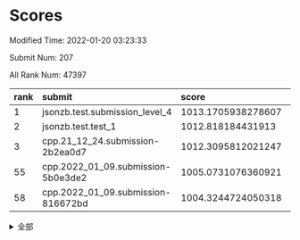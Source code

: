 # Scores

Modified Time: 2022-01-20 03:23:33

Submit Num: 207

All Rank Num: 47397

| rank |               submit               |       score        |       sigma        | pk_num |
| :--- | :--------------------------------- | :----------------- | :----------------- | :----- |
| 1    | jsonzb.test.submission_level_4     | 1013.1705938278607 | 0.8155495509042096 | 916    |
| 2    | jsonzb.test.test_1                 | 1012.818184431913  | 0.7910786057804787 | 884    |
| 3    | cpp.21_12_24.submission-2b2ea0d7   | 1012.3095812021247 | 0.7889496773557002 | 916    |
| 55   | cpp.2022_01_09.submission-5b0e3de2 | 1005.0731076360921 | 0.7199128593724072 | 916    |
| 58   | cpp.2022_01_09.submission-816672bd | 1004.3244724050318 | 0.7079150435884007 | 915    |


<details>
<summary>全部</summary>

| rank |                 submit                 |       score        |       sigma        | pk_num |
| :--- | :------------------------------------- | :----------------- | :----------------- | :----- |
| 1    | jsonzb.test.submission_level_4         | 1013.1705938278607 | 0.8155495509042096 | 916    |
| 2    | jsonzb.test.test_1                     | 1012.818184431913  | 0.7910786057804787 | 884    |
| 3    | cpp.21_12_24.submission-2b2ea0d7       | 1012.3095812021247 | 0.7889496773557002 | 916    |
| 4    | gobigger.level_3.submission_level_3_33 | 1012.1030036299603 | 0.7708790313909841 | 918    |
| 5    | gobigger.level_3.submission_level_3_37 | 1011.3533965569148 | 0.7738665826180782 | 912    |
| 6    | gobigger.level_3.submission_level_3_24 | 1011.343620021684  | 0.7712509463197039 | 917    |
| 7    | gobigger.level_3.submission_level_3_36 | 1011.2632426517507 | 0.7675027198317578 | 916    |
| 8    | gobigger.level_3.submission_level_3_29 | 1011.0079849083215 | 0.7462094737569748 | 916    |
| 9    | gobigger.level_3.submission_level_3_8  | 1010.7461604271043 | 0.7733135762865437 | 920    |
| 10   | gobigger.level_3.submission_level_3_42 | 1010.6606278995888 | 0.7508465784951465 | 922    |
| 11   | gobigger.level_3.submission_level_3_32 | 1010.6502178860707 | 0.757177817675604  | 916    |
| 12   | gobigger.level_3.submission_level_3_16 | 1010.5368374762933 | 0.7591770824223673 | 918    |
| 13   | gobigger.level_3.submission_level_3_4  | 1010.4991264808466 | 0.7656321536514559 | 910    |
| 14   | gobigger.level_3.submission_level_3_34 | 1010.4286128041907 | 0.7528390680473085 | 916    |
| 15   | gobigger.level_3.submission_level_3_35 | 1010.421676506045  | 0.7346151609121829 | 911    |
| 16   | gobigger.level_3.submission_level_3_47 | 1010.4188274620348 | 0.7576720005560896 | 913    |
| 17   | gobigger.level_3.submission_level_3_21 | 1010.4134183597045 | 0.7373297640288312 | 912    |
| 18   | gobigger.level_3.submission_level_3_40 | 1010.230419744055  | 0.7565160422903096 | 917    |
| 19   | gobigger.level_3.submission_level_3_38 | 1010.2004362705642 | 0.7416899213857304 | 916    |
| 20   | gobigger.level_3.submission_level_3_10 | 1010.1798758972766 | 0.7531324993372454 | 921    |
| 21   | gobigger.level_3.submission_level_3_28 | 1010.0544631274529 | 0.7532487210041188 | 917    |
| 22   | gobigger.level_3.submission_level_3_2  | 1009.9633222755239 | 0.7731658975068851 | 917    |
| 23   | gobigger.level_3.submission_level_3_1  | 1009.9066611406552 | 0.7434921596224989 | 918    |
| 24   | gobigger.level_3.submission_level_3_19 | 1009.9028500054524 | 0.7373386920444207 | 910    |
| 25   | gobigger.level_3.submission_level_3_45 | 1009.837208796765  | 0.749105032967889  | 912    |
| 26   | gobigger.level_3.submission_level_3_41 | 1009.8186676686412 | 0.744831397288445  | 922    |
| 27   | gobigger.level_3.submission_level_3_39 | 1009.7565794202897 | 0.751778689060822  | 922    |
| 28   | gobigger.level_3.submission_level_3_15 | 1009.6922087222778 | 0.7303947000935843 | 913    |
| 29   | gobigger.level_3.submission_level_3_3  | 1009.6396640829959 | 0.7412541217423312 | 919    |
| 30   | gobigger.level_3.submission_level_3_20 | 1009.5942036074139 | 0.7558207806869244 | 917    |
| 31   | gobigger.level_3.submission_level_3_31 | 1009.5596368380659 | 0.7357678215827266 | 917    |
| 32   | gobigger.level_3.submission_level_3_11 | 1009.5430138555907 | 0.7513827872320497 | 917    |
| 33   | gobigger.level_3.submission_level_3_23 | 1009.5286181461548 | 0.7434725377091319 | 915    |
| 34   | gobigger.level_3.submission_level_3_18 | 1009.4515565931464 | 0.7368059338223385 | 913    |
| 35   | gobigger.level_3.submission_level_3_44 | 1009.4480883694791 | 0.7511081917458043 | 920    |
| 36   | gobigger.level_3.submission_level_3_49 | 1009.4373230508014 | 0.7506620026817835 | 918    |
| 37   | gobigger.level_3.submission_level_3_46 | 1009.4234731260603 | 0.7690967834700098 | 919    |
| 38   | gobigger.level_3.submission_level_3_12 | 1009.3140521769666 | 0.7637785852495904 | 918    |
| 39   | gobigger.level_3.submission_level_3_26 | 1009.3014610252847 | 0.7320928506262981 | 914    |
| 40   | gobigger.level_3.submission_level_3_30 | 1009.1951307462303 | 0.7394254673766899 | 915    |
| 41   | gobigger.level_3.submission_level_3_17 | 1009.1898264290255 | 0.7393500295523517 | 922    |
| 42   | gobigger.level_3.submission_level_3_25 | 1009.1580373403166 | 0.750054323968587  | 915    |
| 43   | gobigger.level_3.submission_level_3_48 | 1009.0740420575155 | 0.7681866965422824 | 912    |
| 44   | gobigger.level_3.submission_level_3_14 | 1009.010377827129  | 0.7352711251123223 | 919    |
| 45   | gobigger.level_3.submission_level_3_0  | 1009.0023727410154 | 0.7477438025860121 | 923    |
| 46   | gobigger.level_3.submission_level_3_43 | 1008.7149466911    | 0.7347533201794314 | 922    |
| 47   | gobigger.level_3.submission_level_3_6  | 1008.6421681946956 | 0.7665883803667928 | 915    |
| 48   | gobigger.level_3.submission_level_3_5  | 1008.6372856900362 | 0.7429263948080986 | 919    |
| 49   | gobigger.level_3.submission_level_3_22 | 1008.5132708265085 | 0.7322273305157477 | 917    |
| 50   | gobigger.level_3.submission_level_3_13 | 1008.3981153315472 | 0.736394136835259  | 919    |
| 51   | gobigger.level_3.submission_level_3_7  | 1008.256085016509  | 0.7456568884905008 | 912    |
| 52   | gobigger.level_3.submission_level_3_27 | 1008.1495277422588 | 0.7289331464399896 | 916    |
| 53   | gobigger.level_3.submission_level_3_9  | 1008.0466864531967 | 0.7407826608970176 | 919    |
| 54   | gobigger.level_1.submission_level_1_18 | 1005.1253923270416 | 0.7349534948143402 | 917    |
| 55   | cpp.2022_01_09.submission-5b0e3de2     | 1005.0731076360921 | 0.7199128593724072 | 916    |
| 56   | gobigger.level_1.submission_level_1_33 | 1004.963711719385  | 0.7234618034117838 | 913    |
| 57   | gobigger.level_1.submission_level_1_28 | 1004.502795150737  | 0.7164657359605446 | 916    |
| 58   | cpp.2022_01_09.submission-816672bd     | 1004.3244724050318 | 0.7079150435884007 | 915    |
| 59   | gobigger.level_1.submission_level_1_42 | 1004.2380080552891 | 0.7252012569597642 | 918    |
| 60   | gobigger.level_1.submission_level_1_2  | 1004.1632464656153 | 0.7090187165428047 | 922    |
| 61   | gobigger.level_1.submission_level_1_10 | 1003.8057687004454 | 0.7198864401918642 | 912    |
| 62   | gobigger.level_1.submission_level_1_4  | 1003.80155947217   | 0.7043839887106285 | 915    |
| 63   | gobigger.level_1.submission_level_1_0  | 1003.6726543411584 | 0.7213989020392717 | 920    |
| 64   | gobigger.level_1.submission_level_1_47 | 1003.666225228592  | 0.71343361295446   | 917    |
| 65   | gobigger.level_1.submission_level_1_39 | 1003.6095048687758 | 0.7075708368781818 | 917    |
| 66   | gobigger.level_1.submission_level_1_14 | 1003.594092734835  | 0.7076399046539197 | 916    |
| 67   | gobigger.level_1.submission_level_1_40 | 1003.5939536837574 | 0.7135775655119385 | 912    |
| 68   | gobigger.level_1.submission_level_1_23 | 1003.5713726183001 | 0.7109989508304732 | 918    |
| 69   | gobigger.level_1.submission_level_1_38 | 1003.5298553925062 | 0.7126623821275625 | 918    |
| 70   | gobigger.level_1.submission_level_1_32 | 1003.527805805374  | 0.7022846444037647 | 917    |
| 71   | gobigger.level_1.submission_level_1_6  | 1003.4578850486517 | 0.7270668438858661 | 917    |
| 72   | gobigger.level_1.submission_level_1_29 | 1003.4119051601394 | 0.7141237434935045 | 915    |
| 73   | gobigger.level_1.submission_level_1_45 | 1003.3144750771183 | 0.7185503277486895 | 908    |
| 74   | gobigger.level_1.submission_level_1_49 | 1003.2395784219249 | 0.7095265489565428 | 922    |
| 75   | gobigger.level_1.submission_level_1_34 | 1003.1345830004728 | 0.7275357828458249 | 919    |
| 76   | gobigger.level_1.submission_level_1_19 | 1003.0874801803733 | 0.7153706381236721 | 914    |
| 77   | gobigger.level_1.submission_level_1_20 | 1003.0600994365182 | 0.7177474436108426 | 918    |
| 78   | gobigger.level_1.submission_level_1_24 | 1003.0565766946289 | 0.7141035669974144 | 914    |
| 79   | gobigger.level_1.submission_level_1_43 | 1003.0557392623464 | 0.7168604074953154 | 914    |
| 80   | gobigger.level_1.submission_level_1_11 | 1003.0233923780653 | 0.7069303513649345 | 916    |
| 81   | gobigger.level_1.submission_level_1_41 | 1003.0048742598035 | 0.7197607652854131 | 919    |
| 82   | gobigger.level_1.submission_level_1_16 | 1002.9712066238469 | 0.7266413483909409 | 917    |
| 83   | gobigger.level_1.submission_level_1_36 | 1002.9289937820723 | 0.7235405938018848 | 912    |
| 84   | gobigger.level_1.submission_level_1_31 | 1002.8676238840835 | 0.7124048690717754 | 913    |
| 85   | gobigger.level_1.submission_level_1_25 | 1002.8209025842123 | 0.7187963717196689 | 924    |
| 86   | gobigger.level_1.submission_level_1_3  | 1002.7906894047691 | 0.7088023390384856 | 919    |
| 87   | gobigger.level_1.submission_level_1_35 | 1002.7852933064055 | 0.7200381030833796 | 916    |
| 88   | gobigger.level_1.submission_level_1_12 | 1002.777758730219  | 0.7121551328906548 | 920    |
| 89   | gobigger.level_1.submission_level_1_48 | 1002.7645273023359 | 0.7043366463653096 | 918    |
| 90   | gobigger.level_1.submission_level_1_22 | 1002.6785093402004 | 0.7240121812030192 | 917    |
| 91   | gobigger.level_1.submission_level_1_30 | 1002.6351990596041 | 0.7134134537111174 | 919    |
| 92   | gobigger.level_1.submission_level_1_9  | 1002.5635101481565 | 0.7196255748853531 | 920    |
| 93   | gobigger.level_1.submission_level_1_27 | 1002.5496775700935 | 0.7147466310601395 | 920    |
| 94   | gobigger.level_1.submission_level_1_17 | 1002.4896140294509 | 0.7148014357146176 | 919    |
| 95   | gobigger.level_1.submission_level_1_13 | 1002.4649743726819 | 0.7041037096049579 | 918    |
| 96   | gobigger.level_1.submission_level_1_15 | 1002.4276820963852 | 0.7128994744162479 | 916    |
| 97   | gobigger.level_1.submission_level_1_8  | 1002.4209958036686 | 0.717651874812177  | 917    |
| 98   | gobigger.level_1.submission_level_1_44 | 1002.3517228998459 | 0.723426992548176  | 917    |
| 99   | gobigger.level_1.submission_level_1_5  | 1002.3357409736203 | 0.7053028146752844 | 918    |
| 100  | gobigger.level_1.submission_level_1_21 | 1002.3166513343667 | 0.7171488043593862 | 912    |
| 101  | gobigger.level_1.submission_level_1_37 | 1002.2713490060058 | 0.7117122896587535 | 918    |
| 102  | gobigger.level_1.submission_level_1_7  | 1002.2134562941135 | 0.7127975800752381 | 921    |
| 103  | gobigger.level_1.submission_level_1_26 | 1002.1408512355877 | 0.7165933352345534 | 912    |
| 104  | gobigger.level_1.submission_level_1_1  | 1001.939508794405  | 0.7015468453260446 | 917    |
| 105  | gobigger.level_1.submission_level_1_46 | 1001.9127222021788 | 0.7070943532699644 | 917    |
| 106  | gobigger.random.submission_random_9    | 997.8708675353466  | 0.709888559615257  | 921    |
| 107  | gobigger.random.submission_random_3    | 997.7173700719311  | 0.7094456607568673 | 909    |
| 108  | gobigger.random.submission_random_20   | 997.4123461330015  | 0.7139214257644522 | 914    |
| 109  | gobigger.random.submission_random_34   | 997.3003349245507  | 0.70660406839926   | 912    |
| 110  | gobigger.random.submission_random_39   | 997.1060871352852  | 0.7032453989962316 | 917    |
| 111  | gobigger.random.submission_random_28   | 997.0042091672665  | 0.7081764279156973 | 910    |
| 112  | gobigger.random.submission_random_13   | 996.873205679962   | 0.7062819553461073 | 920    |
| 113  | gobigger.random.submission_random_18   | 996.7306406010719  | 0.7159506162841384 | 911    |
| 114  | gobigger.random.submission_random_6    | 996.7129374882513  | 0.7170895487039206 | 917    |
| 115  | gobigger.random.submission_random_16   | 996.6860219781555  | 0.7034234212984821 | 918    |
| 116  | gobigger.random.submission_random_46   | 996.6009976643687  | 0.7037754876021022 | 910    |
| 117  | gobigger.random.submission_random_38   | 996.5165957456533  | 0.7059566963707565 | 918    |
| 118  | gobigger.random.submission_random_36   | 996.4112665778894  | 0.735482020371363  | 911    |
| 119  | gobigger.random.submission_random_4    | 996.4078993808656  | 0.7116121345469825 | 917    |
| 120  | gobigger.random.submission_random_14   | 996.4059896119883  | 0.7182669823360731 | 917    |
| 121  | gobigger.random.submission_random_24   | 996.4004674535205  | 0.7175100208644065 | 911    |
| 122  | gobigger.random.submission_random_23   | 996.284817087295   | 0.7070664249171413 | 916    |
| 123  | gobigger.random.submission_random_45   | 996.2485946977519  | 0.7168158296245738 | 921    |
| 124  | gobigger.random.submission_random_25   | 996.1059847753626  | 0.7127439861860698 | 917    |
| 125  | gobigger.random.submission_random_48   | 996.0650639319742  | 0.7159312759521711 | 915    |
| 126  | gobigger.random.submission_random_47   | 996.0632440295906  | 0.703123557585944  | 921    |
| 127  | gobigger.random.submission_random_7    | 996.0236969049346  | 0.6980462020209964 | 917    |
| 128  | gobigger.random.submission_random_0    | 995.9965099421697  | 0.7216269413932802 | 913    |
| 129  | gobigger.random.submission_random_10   | 995.8778284242194  | 0.7110579597167566 | 917    |
| 130  | gobigger.random.submission_random_1    | 995.8440859484284  | 0.7038522455633748 | 918    |
| 131  | gobigger.random.submission_random_29   | 995.8359620321797  | 0.7111335819607417 | 914    |
| 132  | gobigger.random.submission_random_32   | 995.7704770087338  | 0.7113469625365543 | 911    |
| 133  | gobigger.random.submission_random_44   | 995.7429981097143  | 0.7196896835878593 | 915    |
| 134  | gobigger.random.submission_random_30   | 995.7319573292283  | 0.7120906736103781 | 914    |
| 135  | gobigger.random.submission_random_49   | 995.7125836379848  | 0.707671837020123  | 913    |
| 136  | gobigger.random.submission_random_26   | 995.6969027414364  | 0.7195086331396726 | 911    |
| 137  | gobigger.random.submission_random_35   | 995.6910751734371  | 0.7102285548560123 | 913    |
| 138  | gobigger.random.submission_random_40   | 995.6864712326775  | 0.7152758313680613 | 914    |
| 139  | gobigger.random.submission_random_37   | 995.6632247593097  | 0.7110695473470959 | 915    |
| 140  | gobigger.random.submission_random_21   | 995.5339431459088  | 0.7253716392221107 | 915    |
| 141  | gobigger.random.submission_random_15   | 995.5076786800397  | 0.7156337132704921 | 912    |
| 142  | gobigger.random.submission_random_41   | 995.4865631292521  | 0.6972227687330811 | 912    |
| 143  | gobigger.random.submission_random_11   | 995.4385637222111  | 0.7329931679165864 | 917    |
| 144  | gobigger.random.submission_random_22   | 995.4298445924476  | 0.7192575304584335 | 913    |
| 145  | gobigger.random.submission_random_2    | 995.4027957171247  | 0.7097511779159618 | 911    |
| 146  | gobigger.random.submission_random_19   | 995.4000997849236  | 0.7055456339065759 | 914    |
| 147  | gobigger.random.submission_random_5    | 995.3333448268924  | 0.712714875319544  | 913    |
| 148  | gobigger.random.submission_random_31   | 995.2721662032714  | 0.7371648545059926 | 914    |
| 149  | gobigger.random.submission_random_42   | 995.1953927038585  | 0.7154259912629883 | 914    |
| 150  | gobigger.random.submission_random_17   | 995.1264189691086  | 0.7105210931237345 | 918    |
| 151  | gobigger.random.submission_random_12   | 994.9044038602677  | 0.7231624179957236 | 915    |
| 152  | gobigger.random.submission_random_33   | 994.8752108123834  | 0.723840224826531  | 914    |
| 153  | gobigger.random.submission_random_43   | 994.859171180346   | 0.7359422692240617 | 914    |
| 154  | gobigger.random.submission_random_8    | 994.8415298773812  | 0.719139235970711  | 920    |
| 155  | gobigger.random.submission_random_27   | 994.5665147167266  | 0.7118196613168192 | 917    |
| 156  | gobigger.level_2.submission_level_2_4  | 993.9921237067097  | 0.737879743648553  | 921    |
| 157  | gobigger.level_2.submission_level_2_3  | 993.9318173898811  | 0.7184458073255675 | 914    |
| 158  | gobigger.level_2.submission_level_2_33 | 993.8364467105504  | 0.7320712649088765 | 919    |
| 159  | gobigger.level_2.submission_level_2_35 | 993.6271530086285  | 0.7413901003202247 | 917    |
| 160  | gobigger.level_2.submission_level_2_11 | 993.5101895776193  | 0.7428569962353027 | 914    |
| 161  | gobigger.level_2.submission_level_2_32 | 993.480011894788   | 0.7328429145849062 | 913    |
| 162  | gobigger.level_2.submission_level_2_1  | 993.408007922062   | 0.7556518791318997 | 921    |
| 163  | gobigger.level_2.submission_level_2_22 | 993.236808469142   | 0.744311483983685  | 919    |
| 164  | gobigger.level_2.submission_level_2_5  | 993.2209931637656  | 0.7342732842398474 | 918    |
| 165  | gobigger.level_2.submission_level_2_20 | 993.2052718375247  | 0.7365533964521572 | 915    |
| 166  | gobigger.level_2.submission_level_2_41 | 993.1607767414105  | 0.7437540230358503 | 916    |
| 167  | gobigger.level_2.submission_level_2_42 | 993.1465365196384  | 0.7395025139627652 | 913    |
| 168  | gobigger.level_2.submission_level_2_8  | 993.1410345362359  | 0.7465046380564002 | 915    |
| 169  | gobigger.level_2.submission_level_2_13 | 993.1302285528396  | 0.7501137100147804 | 919    |
| 170  | gobigger.level_2.submission_level_2_36 | 993.0625708130505  | 0.7501546330323086 | 918    |
| 171  | gobigger.level_2.submission_level_2_45 | 992.8876882905892  | 0.7347869976624544 | 913    |
| 172  | gobigger.level_2.submission_level_2_28 | 992.822362322926   | 0.7535289263382755 | 913    |
| 173  | gobigger.level_2.submission_level_2_26 | 992.7736435831382  | 0.7454306735813837 | 918    |
| 174  | gobigger.level_2.submission_level_2_47 | 992.7508255333424  | 0.7294557163085033 | 914    |
| 175  | gobigger.level_2.submission_level_2_29 | 992.7281589517419  | 0.7724330791001105 | 923    |
| 176  | gobigger.level_2.submission_level_2_15 | 992.6143829109018  | 0.763075473693672  | 916    |
| 177  | gobigger.level_2.submission_level_2_2  | 992.5466895473648  | 0.7518147171394294 | 916    |
| 178  | gobigger.level_2.submission_level_2_23 | 992.4499588643596  | 0.7621112924544999 | 914    |
| 179  | gobigger.level_2.submission_level_2_14 | 992.3709296726161  | 0.7468329252295174 | 918    |
| 180  | gobigger.level_2.submission_level_2_30 | 992.2517822393728  | 0.7459015375450796 | 917    |
| 181  | gobigger.level_2.submission_level_2_17 | 992.1601371671145  | 0.746248982682237  | 917    |
| 182  | gobigger.level_2.submission_level_2_40 | 992.1456590240117  | 0.7597638409316205 | 919    |
| 183  | gobigger.level_2.submission_level_2_12 | 992.0277503321544  | 0.7456652379354463 | 916    |
| 184  | gobigger.level_2.submission_level_2_18 | 991.920507955039   | 0.7487091994916826 | 912    |
| 185  | gobigger.level_2.submission_level_2_44 | 991.8569256407112  | 0.7294375811942301 | 913    |
| 186  | gobigger.level_2.submission_level_2_46 | 991.796940440544   | 0.7558696350178177 | 916    |
| 187  | gobigger.level_2.submission_level_2_25 | 991.7835626989947  | 0.7479513139273409 | 919    |
| 188  | gobigger.level_2.submission_level_2_48 | 991.6623762392794  | 0.783330710884819  | 922    |
| 189  | gobigger.level_2.submission_level_2_31 | 991.561757227641   | 0.7395904950687745 | 920    |
| 190  | gobigger.level_2.submission_level_2_10 | 991.5338331405086  | 0.7643939402567591 | 914    |
| 191  | gobigger.level_2.submission_level_2_0  | 991.5330089469436  | 0.74675209341328   | 913    |
| 192  | gobigger.level_2.submission_level_2_27 | 991.5303318719182  | 0.7703377284637086 | 915    |
| 193  | gobigger.level_2.submission_level_2_7  | 991.5042286860878  | 0.7593719497473141 | 914    |
| 194  | gobigger.level_2.submission_level_2_37 | 991.481976328706   | 0.7420261910645958 | 912    |
| 195  | gobigger.level_2.submission_level_2_24 | 991.3225372715592  | 0.7447718679276253 | 916    |
| 196  | gobigger.level_2.submission_level_2_21 | 991.2739824449125  | 0.7466054936110679 | 914    |
| 197  | gobigger.level_2.submission_level_2_34 | 991.152691293731   | 0.7448063974684511 | 911    |
| 198  | gobigger.level_2.submission_level_2_9  | 991.0960012280452  | 0.7557003356302726 | 913    |
| 199  | gobigger.level_2.submission_level_2_43 | 991.0704889478056  | 0.7384335556832372 | 921    |
| 200  | gobigger.level_2.submission_level_2_6  | 990.8169495372822  | 0.7641998109796592 | 918    |
| 201  | gobigger.level_2.submission_level_2_49 | 990.7594235904158  | 0.7668669953991534 | 910    |
| 202  | gobigger.level_2.submission_level_2_39 | 990.7117518463202  | 0.752133029564011  | 911    |
| 203  | gobigger.level_2.submission_level_2_38 | 990.0485633430877  | 0.7906952912747394 | 913    |
| 204  | gobigger.level_2.submission_level_2_19 | 989.8874764436929  | 0.8036327233368956 | 919    |
| 205  | gobigger.level_2.submission_level_2_16 | 989.7852778166379  | 0.7627663657731429 | 916    |
| 206  | gobigger.none.submission_none_1        | 977.1488783282136  | 1.4292800516707969 | 914    |
| 207  | gobigger.none.submission_none_0        | 975.724087135091   | 1.5565495968952388 | 916    |

</details>